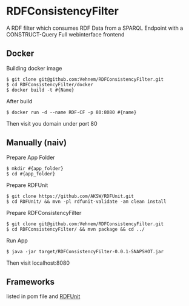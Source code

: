 # RDFConsistencyFilter

A RDF filter which consumes RDF Data from a SPARQL Endpoint with a CONSTRUCT-Query
Full webinterface frontend

## Docker

Building docker image

    $ git clone git@github.com:Vehnem/RDFConsistencyFilter.git
    $ cd RDFConsistencyFilter/docker
    $ docker build -t #{Name}

After build

    $ docker run -d --name RDF-CF -p 80:8080 #{name}
    
Then visit you domain under port 80

## Manually (naiv)

Prepare App Folder

    $ mkdir #{app_folder}
    $ cd #{app_folder}
    
Prepare RDFUnit
    
    $ git clone https://github.com/AKSW/RDFUnit.git 
    $ cd RDFUnit/ && mvn -pl rdfunit-validate -am clean install
    
Prepare RDFConsistencyFilter
    
    $ git clone git@github.com:Vehnem/RDFConsistencyFilter.git
    $ cd RDFConsistencyFilter/ && mvn package && cd ../
    
Run App

    $ java -jar target/RDFConsistencyFilter-0.0.1-SNAPSHOT.jar

Then visit localhost:8080

## Frameworks

listed in pom file and [RDFUnit](https://github.com/AKSW/RDFUnit/) 

